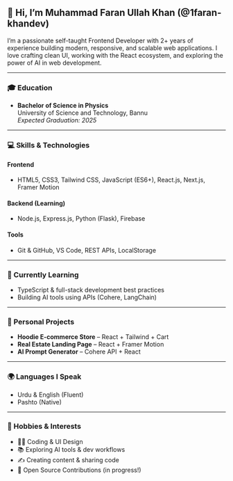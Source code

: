 ## 👋 Hi, I’m Muhammad Faran Ullah Khan (@1faran-khandev)

I’m a passionate self-taught Frontend Developer with 2+ years of experience building modern, responsive, and scalable web applications. I love crafting clean UI, working with the React ecosystem, and exploring the power of AI in web development.

---

### 🎓 Education
- **Bachelor of Science in Physics**  
  University of Science and Technology, Bannu  
  *Expected Graduation: 2025*

---

### 💻 Skills & Technologies

#### Frontend
- HTML5, CSS3, Tailwind CSS, JavaScript (ES6+), React.js, Next.js, Framer Motion

#### Backend (Learning)
- Node.js, Express.js, Python (Flask), Firebase

#### Tools
- Git & GitHub, VS Code, REST APIs, LocalStorage

---

### 🌱 Currently Learning
- TypeScript & full-stack development best practices  
- Building AI tools using APIs (Cohere, LangChain)  

---

### 🚀 Personal Projects
- **Hoodie E-commerce Store** – React + Tailwind + Cart  
- **Real Estate Landing Page** – React + Framer Motion  
- **AI Prompt Generator** – Cohere API + React

---

### 🌍 Languages I Speak
- Urdu & English (Fluent)  
- Pashto (Native)

---

### 🎯 Hobbies & Interests
- 👨‍💻 Coding & UI Design  
- 📚 Exploring AI tools & dev workflows  
- ✍️ Creating content & sharing code  
- 🤝 Open Source Contributions (in progress!)
